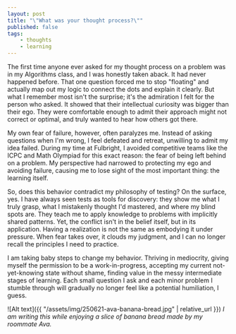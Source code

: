 ```yaml
---
layout: post
title: "\"What was your thought process?\""
published: false
tags: 
    - thoughts
    - learning
---
```

The first time anyone ever asked for my thought process on a problem was in my Algorithms class, and I was honestly taken aback. It had never happened before. That one question forced me to stop "floating" and actually map out my logic to connect the dots and explain it clearly. But what I remember most isn't the surprise; it's the admiration I felt for the person who asked. It showed that their intellectual curiosity was bigger than their ego. They were comfortable enough to admit their approach might not correct or optimal, and truly wanted to hear how others got there.

My own fear of failure, however, often paralyzes me. Instead of asking questions when I'm wrong, I feel defeated and retreat, unwilling to admit my idea failed. During my time at Fulbright, I avoided competitive teams like the ICPC and Math Olympiad for this exact reason: the fear of being left behind on a problem. My perspective had narrowed to protecting my ego and avoiding failure, causing me to lose sight of the most important thing: the learning itself. 

So, does this behavior contradict my philosophy of testing? On the surface, yes. I have always seen tests as tools for discovery: they show me what I truly grasp, what I mistakenly thought I'd mastered, and where my blind spots are. They teach me to apply knowledge to problems with implicitly shared patterns. Yet, the conflict isn't in the belief itself, but in its application. Having a realization is not the same as embodying it under pressure. When fear takes over, it clouds my judgment, and I can no longer recall the principles I need to practice.

I am taking baby steps to change my behavior. Thriving in mediocrity, giving myself the permission to be a work-in-progress, accepting my current not-yet-knowing state without shame, finding value in the messy intermediate stages of learning. Each small question I ask and each minor problem I stumble through will gradually no longer feel like a potential humiliation, I guess.

![Alt text]({{ "/assets/img/250621-ava-banana-bread.jpg"  | relative_url }})
*I am writing this while enjoying a slice of banana bread made by my roommate Ava.*